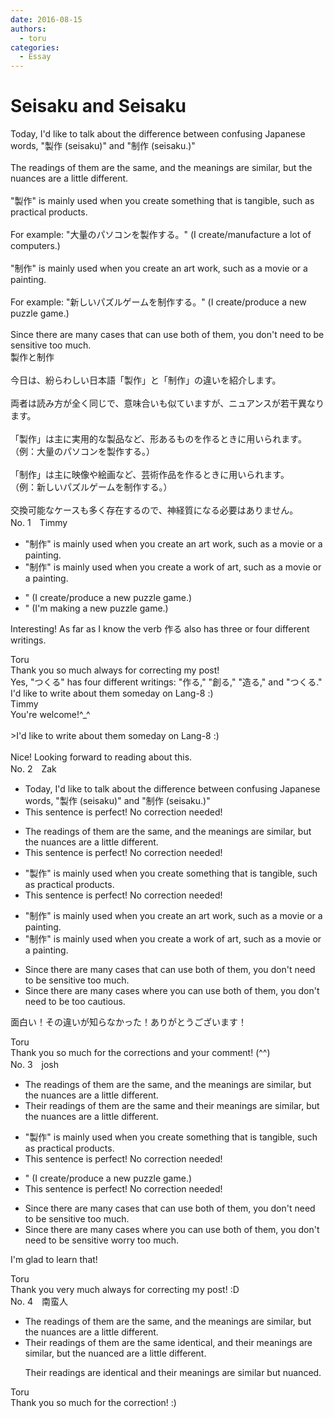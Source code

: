 ```yaml
---
date: 2016-08-15
authors:
  - toru
categories:
  - Essay
---
```


<h1 id="subject_show">Seisaku and Seisaku</h1>
<div class="date" hidden>Aug 15, 2016 22:30</div>
<div id="post"><div id="body_show_ori">
Today, I'd like to talk about the difference between confusing Japanese words, "製作 (seisaku)" and "制作 (seisaku.)" <br/><br/>The readings of them are the same, and the meanings are similar, but the nuances are a little different.<br/><br/>"製作" is mainly used when you create something that is tangible, such as practical products.<br/><br/>For example: "大量のパソコンを製作する。" (I create/manufacture a lot of computers.)<br/><br/>"制作" is mainly used when you create an art work, such as a movie or a painting.<br/><br/>For example: "新しいパズルゲームを制作する。" (I create/produce a new puzzle game.)<br/><br/>Since there are many cases that can use both of them, you don't need to be sensitive too much.
</div></div>

<!-- more -->

<div id="post_ja"><div id="body_show_mo">
製作と制作<br/><br/>今日は、紛らわしい日本語「製作」と「制作」の違いを紹介します。<br/><br/>両者は読み方が全く同じで、意味合いも似ていますが、ニュアンスが若干異なります。<br/><br/>「製作」は主に実用的な製品など、形あるものを作るときに用いられます。<br/>（例：大量のパソコンを製作する。）<br/><br/>「制作」は主に映像や絵画など、芸術作品を作るときに用いられます。<br/>（例：新しいパズルゲームを制作する。）<br/><br/>交換可能なケースも多く存在するので、神経質になる必要はありません。
</div></div>
<div id="block"><div class="first_name"> No. 1　<span class="just_name">Timmy</span></div><div id="block2">
<ul class="correction_field">
<li class="incorrect">"制作" is mainly used when you create an art work, such as a movie or a painting.</li>
<li class="corrected correct">
"制作" is mainly used when you create a work <span class="f_blue">of </span>art, such as a movie or a painting.
</li>
</ul>
<ul class="correction_field">
<li class="incorrect">" (I create/produce a new puzzle game.)</li>
<li class="corrected correct">
" (I<span class="f_blue">'m making</span> a new puzzle game.)
</li>
</ul>
<p class="comment_small">
 Interesting! As far as I know the verb 作る also has three or four different writings.
</p>

</div><div class="name"><span class="just_name">Toru</span><br>
Thank you so much always for correcting my post!<br/>Yes, "つくる" has four different writings: "作る," "創る," "造る," and "つくる."<br/>I'd like to write about them someday on Lang-8 :)
</div>
<div class="name"><span class="just_name">Timmy</span><br>
You're welcome!^_^<br/><br/>&gt;I'd like to write about them someday on Lang-8 :)<br/><br/>Nice! Looking forward to reading about this.
</div>
</div>
<div id="block"><div class="first_name"> No. 2　<span class="just_name">Zak</span></div><div id="block2">
<ul class="correction_field">
<li class="incorrect">Today, I'd like to talk about the difference between confusing Japanese words, "製作 (seisaku)" and "制作 (seisaku.)" </li>
<li class="corrected perfect">This sentence is perfect! No correction needed!</li>
</ul>
<ul class="correction_field">
<li class="incorrect">The readings of them are the same, and the meanings are similar, but the nuances are a little different.</li>
<li class="corrected perfect">This sentence is perfect! No correction needed!</li>
</ul>
<ul class="correction_field">
<li class="incorrect">"製作" is mainly used when you create something that is tangible, such as practical products.</li>
<li class="corrected perfect">This sentence is perfect! No correction needed!</li>
</ul>
<ul class="correction_field">
<li class="incorrect">"制作" is mainly used when you create an art work, such as a movie or a painting.</li>
<li class="corrected correct">
"制作" is mainly used when you create <span class="f_blue">a work of art</span>, such as a movie or a painting.
</li>
</ul>
<ul class="correction_field">
<li class="incorrect">Since there are many cases that can use both of them, you don't need to be sensitive too much.</li>
<li class="corrected correct">
Since there are many cases <span class="f_blue">where you </span>can use both of them, you don't need to be too <span class="f_blue">cautious.</span>
</li>
</ul>
<p class="comment_small">
 面白い！その違いが知らなかった！ありがとうございます！
</p>

</div><div class="name"><span class="just_name">Toru</span><br>
Thank you so much for the corrections and your comment! (^^)
</div>
</div>
<div id="block"><div class="first_name"> No. 3　<span class="just_name">josh</span></div><div id="block2">
<ul class="correction_field">
<li class="incorrect">The readings of them are the same, and the meanings are similar, but the nuances are a little different.</li>
<li class="corrected correct">
<span class="f_blue">Their </span>readings <span class="sline">of them</span> are the same and <span class="f_blue">their</span> meanings are similar, but the nuances are a little different.
</li>
</ul>
<ul class="correction_field">
<li class="incorrect">"製作" is mainly used when you create something that is tangible, such as practical products.</li>
<li class="corrected perfect">This sentence is perfect! No correction needed!</li>
</ul>
<ul class="correction_field">
<li class="incorrect">" (I create/produce a new puzzle game.)</li>
<li class="corrected perfect">This sentence is perfect! No correction needed!</li>
</ul>
<ul class="correction_field">
<li class="incorrect">Since there are many cases that can use both of them, you don't need to be sensitive too much.</li>
<li class="corrected correct">
Since there are many cases <span class="f_blue">where you </span>can use both of them, you don't need to <span class="sline">be sensitive</span><span class="f_blue"> worry </span>too much.
</li>
</ul>
<p class="comment_small">
 I'm glad to learn that!
</p>

</div><div class="name"><span class="just_name">Toru</span><br>
Thank you very much always for correcting my post! :D
</div>
</div>
<div id="block"><div class="first_name"> No. 4　<span class="just_name">南蛮人</span></div><div id="block2">
<ul class="correction_field">
<li class="incorrect">The readings of them are the same, and the meanings are similar, but the nuances are a little different.</li>
<li class="corrected correct">
The<span class="f_blue">ir</span> readings <span class="f_red"><span class="sline">of them</span></span> are <span class="sline"><span class="f_red">the same</span></span> <span class="f_blue">identical</span><span class="sline"><span class="f_red">,</span></span> and the<span class="f_blue">ir</span> meanings are similar<span class="sline"><span class="f_red">,</span></span> but <span class="sline"><span class="f_red">the</span></span> nuance<span class="f_blue">d</span> <span class="sline"><span class="f_red">are a little different</span></span>.
<p class="correction_comment">Their readings are identical and their meanings are similar but nuanced.</p>
</li>
</ul>
</div><div class="name"><span class="just_name">Toru</span><br>
Thank you so much for the correction! :)
</div>
</div>
